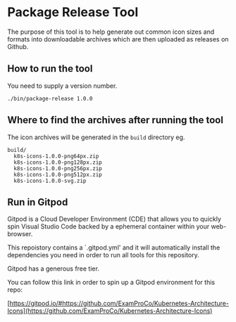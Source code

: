 # Package Release Tool

The purpose of this tool is to help generate out common icon sizes and formats into downloadable archives which are then uploaded as releases on Github.

## How to run the tool

You need to supply a version number.

```
./bin/package-release 1.0.0
```

## Where to find the archives after running the tool

The icon archives will be generated in the `build` directory eg.

```
build/
  k8s-icons-1.0.0-png64px.zip
  k8s-icons-1.0.0-png128px.zip
  k8s-icons-1.0.0-png256px.zip
  k8s-icons-1.0.0-png512px.zip
  k8s-icons-1.0.0-svg.zip
```

## Run in Gitpod

Gitpod is a Cloud Developer Environment (CDE) that allows you to quickly spin Visual Studio Code backed by a ephemeral container within your web-browser.

This repoistory contains a `.gitpod.yml' and it will automatically install the dependencies you need in order to run all tools for this repository.

Gitpod has a generous free tier.

You can follow this link in order to spin up a Gitpod environment for this repo:

[https://gitpod.io/#https://github.com/ExamProCo/Kubernetes-Architecture-Icons](https://github.com/ExamProCo/Kubernetes-Architecture-Icons)